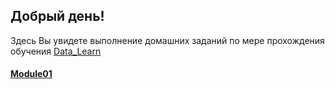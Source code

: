 ## Добрый день!
Здесь Вы увидете выполнение домашних заданий по мере прохождения обучения [Data_Learn](https://github.com/Data-Learn/data-engineering/tree/master/DE-101%20Modules)
#### [Module01](https://github.com/Mbandrovskiy/Data-Learn/tree/main/Module01)

